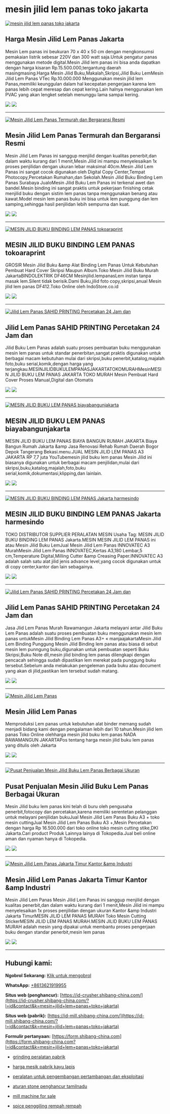 # mesin jilid lem panas toko jakarta

<a href="https://swt.shibang-china.com/?l=id&img&k=mesin+jilid+lem+panas+toko+jakarta" target="_blank">![mesin jilid lem panas toko jakarta](http://static.shibang-china.com/all-800x300/1483.jpg)</a>

## Harga Mesin Jilid Lem Panas Jakarta
Mesin Lem panas ini beukuran 70 x 40 x 50 cm dengan mengkonsumsi pemakaian listrik sebesar 220V dan 300 watt saja.Untuk pengatur panas menggunakan metode digital.Mesin Jilid lem panas ini bisa anda dapatkan dengan harga kisaran Rp.15.500.000,tergantung daerah masingmasing.Harga Mesin Jilid Buku,Makalah,Skripsi,Jilid Buku LemMesin Jilid Lem Panas VTec Rp.10.000.000 Menggunakan mesin jilid lem Panas,memiliki keunggulan dalam hal kecepatan pengerjaan karena lem panas lebih cepat meresap dan cepat kering.Lain halnya menggunakan lem PVAC yang akan lengket setelah menunggu lama sampai kering.


<a href="https://whatsapp.shibangsoft.com/WhatsApp.php" target="_blank" title="WhatsApp">![](http://static.shibang-china.com/icon/whatsapp.png)</a> <a href="https://swt.shibang-china.com/?l=id&icon&k=mesin+jilid+lem+panas+toko+jakarta" target="_blank">![](http://static.shibang-china.com/icon/chat-id.png)</a>

---

<a href="https://swt.shibang-china.com/?l=id&img&k=mesin+jilid+lem+panas+toko+jakarta" target="_blank">![Mesin Jilid Lem Panas Termurah dan Bergaransi Resmi](http://static.shibang-china.com/all-800x300/871.jpg)</a>

## Mesin Jilid Lem Panas Termurah dan Bergaransi Resmi
Mesin Jilid Lem Panas ini sanggup menjilid dengan kualitas penerbit,dan dalam waktu kurang dari 1 menit,Mesin Jilid ini mampu menyelesaikan 1x proses penjilidan dengan ukuran lebar maksimal 40cm.Mesin Jilid Lem Panas ini sangat cocok digunakan oleh Digital Copy Center,Tempat Photocopy,Percetakan Rumahan,dan Sekolah.Mesin Jilid Buku Binding Lem Panas Surabaya JualoMesin Jilid Buku Lem Panas ini terkenal awet dan bandel.Mesin binding ini sangat praktis untuk pekerjaan finishing cetak menjilid buku dengan sistim lem panas tanpa menggunakan benang atau kawat.Model mesin lem panas buku ini bisa untuk lem punggung dan lem samping,sehingga hasil penjilidan lebih sempurna dan kuat.


<a href="https://whatsapp.shibangsoft.com/WhatsApp.php" target="_blank" title="WhatsApp">![](http://static.shibang-china.com/icon/whatsapp.png)</a> <a href="https://swt.shibang-china.com/?l=id&icon&k=mesin+jilid+lem+panas+toko+jakarta" target="_blank">![](http://static.shibang-china.com/icon/chat-id.png)</a>

---

<a href="https://swt.shibang-china.com/?l=id&img&k=mesin+jilid+lem+panas+toko+jakarta" target="_blank">![MESIN JILID BUKU BINDING LEM PANAS tokoaraprint](http://static.shibang-china.com/all-800x300/919.jpg)</a>

## MESIN JILID BUKU BINDING LEM PANAS tokoaraprint
GROSIR Mesin Jilid Buku &amp Alat Binding Lem Panas Untuk Kebutuhan Pembuat Hard Cover Skripsi Maupun Album.Toko Mesin Jilid Buku Murah JakartaBINDOLEKTRIK DF46CM Mesinjilid.lempanasLem instan tanpa masak lem.Silent tidak berisik.Dami Buku,jilid foto copy,skripsi,anual Mesin jilid lem panas DF412.Toko Online oleh IndoStore.co.id


<a href="https://whatsapp.shibangsoft.com/WhatsApp.php" target="_blank" title="WhatsApp">![](http://static.shibang-china.com/icon/whatsapp.png)</a> <a href="https://swt.shibang-china.com/?l=id&icon&k=mesin+jilid+lem+panas+toko+jakarta" target="_blank">![](http://static.shibang-china.com/icon/chat-id.png)</a>

---

<a href="https://swt.shibang-china.com/?l=id&img&k=mesin+jilid+lem+panas+toko+jakarta" target="_blank">![Jilid Lem Panas SAHID PRINTING Percetakan 24 Jam dan](http://static.shibang-china.com/all-800x300/853.jpg)</a>

## Jilid Lem Panas SAHID PRINTING Percetakan 24 Jam dan
Jilid Buku Lem Panas adalah suatu proses pembuatan buku menggunakan mesin lem panas untuk standar penerbitan,sangat praktis digunakan untuk berbagai macam kebutuhan mulai dari skripsi,buku penerbit,katalog,majalah foto,buku serial,komik,dengan harga yang terjangkau.MESINJILIDBUKULEMPANASJAKARTATOKOMURAHMesinMESIN JILID BUKU LEM PANAS JAKARTA TOKO MURAH Mesin Pembuat Hard Cover Proses Manual,Digital dan Otomatis


<a href="https://whatsapp.shibangsoft.com/WhatsApp.php" target="_blank" title="WhatsApp">![](http://static.shibang-china.com/icon/whatsapp.png)</a> <a href="https://swt.shibang-china.com/?l=id&icon&k=mesin+jilid+lem+panas+toko+jakarta" target="_blank">![](http://static.shibang-china.com/icon/chat-id.png)</a>

---

<a href="https://swt.shibang-china.com/?l=id&img&k=mesin+jilid+lem+panas+toko+jakarta" target="_blank">![MESIN JILID BUKU LEM PANAS biayabangunjakarta](http://static.shibang-china.com/all-800x300/733.jpg)</a>

## MESIN JILID BUKU LEM PANAS biayabangunjakarta
MESIN JILID BUKU LEM PANAS BIAYA BANGUN RUMAH JAKARTA Biaya Bangun Rumah Jakarta &amp Jasa Renovasi Rehab Rumah Daerah Bogor Depok Tangerang Bekasi.menu.JUAL MESIN JILID LEM PANAS A3 JAKARTA RP 7,7 juta YouTubemesin jilid buku lem panas Mesin Jilid ini biasanya digunakan untuk berbagai macam penjilidan,mulai dari skripsi,buku,katalog,majalah,foto,buku serial,komik,dokumentasi,klipping,dan lainlain.


<a href="https://whatsapp.shibangsoft.com/WhatsApp.php" target="_blank" title="WhatsApp">![](http://static.shibang-china.com/icon/whatsapp.png)</a> <a href="https://swt.shibang-china.com/?l=id&icon&k=mesin+jilid+lem+panas+toko+jakarta" target="_blank">![](http://static.shibang-china.com/icon/chat-id.png)</a>

---

<a href="https://swt.shibang-china.com/?l=id&img&k=mesin+jilid+lem+panas+toko+jakarta" target="_blank">![MESIN JILID BUKU BINDING LEM PANAS Jakarta harmesindo](http://static.shibang-china.com/all-800x300/375.jpg)</a>

## MESIN JILID BUKU BINDING LEM PANAS Jakarta harmesindo
TOKO DISTRIBUTOR SUPPLIER PERALATAN MESIN Usaha Tag: MESIN JILID BUKU BINDING LEM PANAS Jakarta.MESIN MESIN JILID LEM PANAS ini atau Mesin Jilid Buku LemJual Mesin Jilid Lem Panas INNOVATEC A3 MurahMesin Jilid Lem Panas INNOVATEC,Kertas A3,180 Lembar,5 cm,Temperature Digital,Milling Cutter &amp Creasing Paper.INNOVATEC A3 adalah salah satu alat jilid jenis advance level,yang cocok digunakan untuk di copy center,kantor dan lain sebagainya.


<a href="https://whatsapp.shibangsoft.com/WhatsApp.php" target="_blank" title="WhatsApp">![](http://static.shibang-china.com/icon/whatsapp.png)</a> <a href="https://swt.shibang-china.com/?l=id&icon&k=mesin+jilid+lem+panas+toko+jakarta" target="_blank">![](http://static.shibang-china.com/icon/chat-id.png)</a>

---

<a href="https://swt.shibang-china.com/?l=id&img&k=mesin+jilid+lem+panas+toko+jakarta" target="_blank">![Jilid Lem Panas SAHID PRINTING Percetakan 24 Jam dan](http://static.shibang-china.com/all-800x300/701.jpg)</a>

## Jilid Lem Panas SAHID PRINTING Percetakan 24 Jam dan
Jasa Jlid Lem Panas Murah Rawamangun Jakarta melayani antar Jilid Buku Lem Panas adalah suatu proses pembuatan buku menggunakan mesin lem panas untukMesin Jilid Binding Lem Panas A3+ « manjaajakartaMesin Jilid Lem Binding Punggung Mesin Jilid Binding lem panas atau biasa di sebut mesin lem punngung buku,digunakan untuk pembuatan seperti Buku Skripsi,Buku Note dll,mesin jilid binding lem panas dilengkapi dengan pencacah sehingga sudah dipastikan lem merekat pada punggung buku tersebut.Sebelum anda melakukan pengeleman pada buku atau document yang akan di jilid,pastikan lem tersebut sudah matang.


<a href="https://whatsapp.shibangsoft.com/WhatsApp.php" target="_blank" title="WhatsApp">![](http://static.shibang-china.com/icon/whatsapp.png)</a> <a href="https://swt.shibang-china.com/?l=id&icon&k=mesin+jilid+lem+panas+toko+jakarta" target="_blank">![](http://static.shibang-china.com/icon/chat-id.png)</a>

---

<a href="https://swt.shibang-china.com/?l=id&img&k=mesin+jilid+lem+panas+toko+jakarta" target="_blank">![Mesin Jilid Lem Panas](http://static.shibang-china.com/all-800x300/1460.jpg)</a>

## Mesin Jilid Lem Panas
Memproduksi Lem panas untuk kebutuhan alat binder memang sudah menjadi bidang kami dengan pengalaman lebih dari 10 tahun.Mesin jilid lem panas Toko Online olehharga mesin jilid buku lem panas NADA RAWAMANGUN JAKARTAPos tentang harga mesin jilid buku lem panas yang ditulis oleh Jakarta


<a href="https://whatsapp.shibangsoft.com/WhatsApp.php" target="_blank" title="WhatsApp">![](http://static.shibang-china.com/icon/whatsapp.png)</a> <a href="https://swt.shibang-china.com/?l=id&icon&k=mesin+jilid+lem+panas+toko+jakarta" target="_blank">![](http://static.shibang-china.com/icon/chat-id.png)</a>

---

<a href="https://swt.shibang-china.com/?l=id&img&k=mesin+jilid+lem+panas+toko+jakarta" target="_blank">![Pusat Penjualan Mesin Jilid Buku Lem Panas Berbagai Ukuran](http://static.shibang-china.com/all-800x300/731.jpg)</a>

## Pusat Penjualan Mesin Jilid Buku Lem Panas Berbagai Ukuran
Mesin Jilid buku lem panas kini telah di buru oleh pengusaha penerbit,fotocopy dan percetakan,karena memiliki serentetan pelanggan untuk melayani penjilidan bukuJual Mesin Jilid Lem Panas Buku A3 + toko mesin cuttingJual Mesin Jilid Lem Panas Buku A3 +,Mesin Percetakan dengan harga Rp 16.500.000 dari toko online toko mesin cutting stike,DKI Jakarta.Cari product Produk Lainnya lainya di Tokopedia.Jual beli online aman dan nyaman hanya di Tokopedia.


<a href="https://whatsapp.shibangsoft.com/WhatsApp.php" target="_blank" title="WhatsApp">![](http://static.shibang-china.com/icon/whatsapp.png)</a> <a href="https://swt.shibang-china.com/?l=id&icon&k=mesin+jilid+lem+panas+toko+jakarta" target="_blank">![](http://static.shibang-china.com/icon/chat-id.png)</a>

---

<a href="https://swt.shibang-china.com/?l=id&img&k=mesin+jilid+lem+panas+toko+jakarta" target="_blank">![Mesin Jilid Lem Panas Jakarta Timur Kantor &amp Industri](http://static.shibang-china.com/all-800x300/1238.jpg)</a>

## Mesin Jilid Lem Panas Jakarta Timur Kantor &amp Industri
Mesin Jilid Lem Panas Mesin Jilid Lem Panas ini sanggup menjilid dengan kualitas penerbit,dan dalam waktu kurang dari 1 menit,Mesin Jilid ini mampu menyelesaikan 1x proses penjilidan dengan ukuran Kantor &amp Industri Jakarta TimurMESIN JILID LEM PANAS MURAH Toko Mesin Cutting StickerMESIN JILID LEM PANAS MURAH.MESIN JILID BUKU LEM PANAS MURAH adalah mesin yang dipakai untuk membantu proses pengerjaan buku dengan standar penerbit,mesin lem panas


<a href="https://whatsapp.shibangsoft.com/WhatsApp.php" target="_blank" title="WhatsApp">![](http://static.shibang-china.com/icon/whatsapp.png)</a> <a href="https://swt.shibang-china.com/?l=id&icon&k=mesin+jilid+lem+panas+toko+jakarta" target="_blank">![](http://static.shibang-china.com/icon/chat-id.png)</a>

---
## Hubungi kami:

**Ngobrol Sekarang:** [Klik untuk mengobrol](https://swt.shibang-china.com?l=id&contact&k=mesin+jilid+lem+panas+toko+jakarta)

**WhatsApp:**  [+8613621919955](https://whatsapp.shibangsoft.com/WhatsApp.php)

**Situs web (penghancur):** [https://id-crusher.shibang-china.com/](https://id-crusher.shibang-china.com/?l=id&contact&k=mesin+jilid+lem+panas+toko+jakarta)

**Situs web (pabrik):** [https://id-mill.shibang-china.com/](https://id-mill.shibang-china.com/?l=id&contact&k=mesin+jilid+lem+panas+toko+jakarta)

**Formulir pertanyaan:** [https://form.shibang-china.com](https://form.shibang-china.com?l=id&contact&k=mesin+jilid+lem+panas+toko+jakarta)

* [grinding peralatan pabrik](../32/grinding%20peralatan%20pabrik.md)

* [harga mesik pabrik kayu lapis](../35/harga%20mesik%20pabrik%20kayu%20lapis.md)

* [peralatan untuk pengembangan pertambangan dan eksploitasi](../33/peralatan%20untuk%20pengembangan%20pertambangan%20dan%20eksploitasi.md)

* [aturan stone penghancur tamilnadu](../38/aturan%20stone%20penghancur%20tamilnadu.md)

* [mill machine for sale](../40/mill%20machine%20for%20sale.md)

* [spice penggiling rempah rempah](../32/spice%20penggiling%20rempah%20rempah.md)